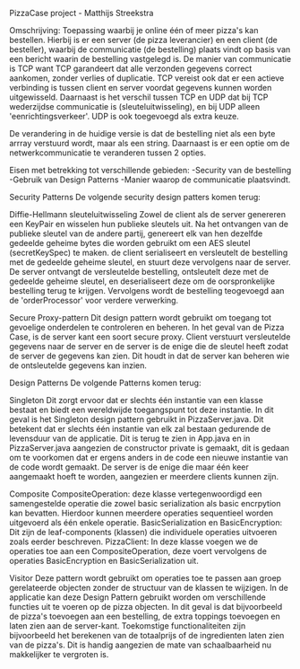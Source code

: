 PizzaCase project - Matthijs Streekstra

Omschrijving:
Toepassing waarbij je online één of meer pizza's kan bestellen. Hierbij is er een server (de pizza leverancier) en een client (de besteller), waarbij de communicatie (de bestelling) plaats vindt op basis van een bericht waarin de bestelling vastgelegd is. De manier van communicatie is TCP want TCP garandeert dat alle verzonden gegevens correct aankomen, zonder verlies of duplicatie. TCP vereist ook dat er een actieve verbinding is tussen client en server voordat gegevens kunnen worden uitgewisseld. Daarnaast is het verschil tussen TCP en UDP dat bij TCP wederzijdse communicatie is (sleuteluitwisseling), en bij UDP alleen 'eenrichtingsverkeer'.
UDP is ook toegevoegd als extra keuze.

De verandering in de huidige versie is dat de bestelling niet als een byte arrray verstuurd wordt, maar als een string. Daarnaast is er een optie om de netwerkcommunicatie te veranderen tussen 2 opties.

Eisen met betrekking tot verschillende gebieden:
-Security van de bestelling 
-Gebruik van Design Patterns
-Manier waarop de communicatie plaatsvindt.

Security Patterns
De volgende security design patters komen terug:

Diffie-Hellmann sleuteluitwisseling
Zowel de client als de server genereren een KeyPair en wisselen hun publieke sleutels uit. Na het ontvangen van de publieke sleutel van de andere partij, genereert elk van hen dezelfde gedeelde geheime bytes die worden gebruikt om een AES sleutel (secretKeySpec) te maken. de client serialiseert en versleutelt de bestelling met de gedeelde geheime sleutel, en stuurt deze vervolgens naar de server. De server ontvangt de versleutelde bestelling, ontsleutelt deze met de gedeelde geheime sleutel, en deserialiseert deze om de oorspronkelijke bestelling terug te krijgen. Vervolgens wordt de bestelling teogevoegd aan de 'orderProcessor' voor verdere verwerking.

Secure Proxy-pattern
Dit design pattern wordt gebruikt om toegang tot gevoelige onderdelen te controleren en beheren. In het geval van de Pizza Case, is de server kant een soort secure proxy. Client verstuurt versleutelde gegevens naar de server en de server is de enige die de sleutel heeft zodat de server de gegevens kan zien. Dit houdt in dat de server kan beheren wie de ontsleutelde gegevens kan inzien.

Design Patterns
De volgende Patterns komen terug: 

Singleton
Dit zorgt ervoor dat er slechts één instantie van een klasse bestaat en biedt een wereldwijde toegangspunt tot deze instantie. In dit geval is het Singleton design pattern gebruikt in PizzaServer.java. Dit betekent dat er slechts één instantie van elk zal bestaan gedurende de levensduur van de applicatie. Dit is terug te zien in App.java en in PizzaServer.java aangezien de constructor private is gemaakt, dit is gedaan om te voorkomen dat er ergens anders in de code een nieuwe instantie van de code wordt gemaakt. De server is de enige die maar één keer aangemaakt hoeft te worden, aangezien er meerdere clients kunnen zijn.

Composite
CompositeOperation: deze klasse vertegenwoordigd een samengestelde operatie die zowel basic serialization als basic encrpytion kan bevatten. Hierdoor kunnen meerdere operaties sequentieel worden uitgevoerd als één enkele operatie.
BasicSerialization en BasicEncryption: Dit zijn de leaf-components (klassen) die individuele operaties uitvoeren zoals eerder beschreven.
PizzaClient: In deze klasse voegen we de operaties toe aan een CompositeOperation, deze voert vervolgens de operaties BasicEncryption en BasicSerialization uit.

Visitor
Deze pattern wordt gebruikt om operaties toe te passen aan groep gerelateerde objecten zonder de structuur van de klassen te wijzigen. In de applicatie kan deze Design Pattern gebruikt worden om verschillende functies uit te voeren op de pizza objecten. In dit geval is dat bijvoorbeeld de pizza's toevoegen aan een bestelling, de extra toppings toevoegen en laten zien aan de server-kant. Toekomstige functionaliteiten zijn bijvoorbeeld het berekenen van de totaalprijs of de ingredienten laten zien van de pizza's. Dit is handig aangezien de mate van schaalbaarheid nu makkelijker te vergroten is.

